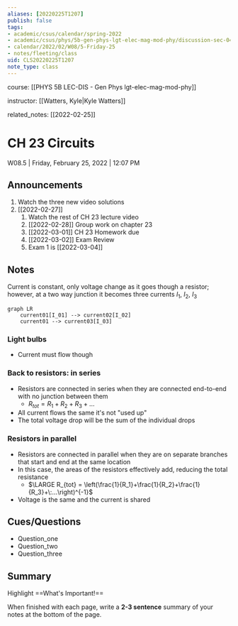 ```yaml
---
aliases: [20220225T1207]
publish: false
tags:
- academic/csus/calendar/spring-2022
- academic/csus/phys/5b-gen-phys-lgt-elec-mag-mod-phy/discussion-sec-04
- calendar/2022/02/W08/5-Friday-25
- notes/fleeting/class
uid: CLS20220225T1207
note_type: class
---
```


course: [[PHYS 5B LEC-DIS - Gen Phys lgt-elec-mag-mod-phy]]

instructor: [[Watters, Kyle|Kyle Watters]]

related_notes: [[2022-02-25]]

# CH 23 Circuits

W08.5 | Friday, February 25, 2022 | 12:07 PM

## Announcements

1. Watch the three new video solutions
2. [[2022-02-27]]
	1. Watch the rest of CH 23 lecture video
	2. [[2022-02-28]] Group work on chapter 23
	3. [[2022-03-01]] CH 23 Homework due
	4. [[2022-03-02]] Exam Review
	5. Exam 1 is [[2022-03-04]]

## Notes

Current is constant, only voltage change as it goes though a resistor; however, at a two way junction it becomes three currents $I_1$, $I_2$, $I_3$

```mermaid
graph LR
	current01[I_01] --> current02[I_02]
	current01 --> current03[I_03]
```

### Light bulbs

- Current must flow though

### Back to resistors: in series

- Resistors are connected in series when they are connected end-to-end with no junction between them
	- $R_{tot} = R_1 + R_2 + R_3 + ...$
- All current flows the same it's not "used up"
- The total voltage drop will be the sum of the individual drops

### Resistors in parallel 

- Resistors are connected in parallel when they are on separate branches that start and end at the same location
- In this case, the areas of the resistors effectively add, reducing the total resistance
	- $\LARGE R_{tot} = \left(\frac{1}{R_1}+\frac{1}{R_2}+\frac{1}{R_3}+\:...\right)^{-1}$
- Voltage is the same and the current is shared

## Cues/Questions

- Question_one
- Question_two
- Question_three

## Summary

Highlight ==What's Important!==

When finished with each page, write a **2-3 sentence** summary of your notes at
the bottom of the page.
